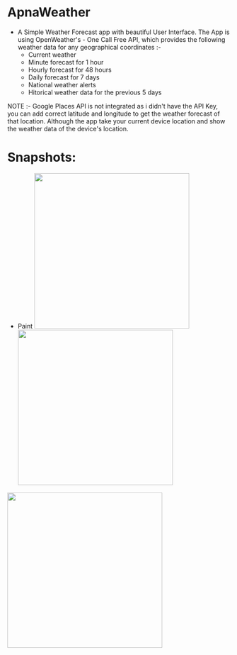 # ApnaWeather 
- A Simple Weather Forecast app with beautiful User Interface. The App is using OpenWeather's - One Call Free API, which provides the following weather data for any geographical 
coordinates :-
  * Current weather
  * Minute forecast for 1 hour
  * Hourly forecast for 48 hours
  * Daily forecast for 7 days
  * National weather alerts
  * Hitorical weather data for the previous 5 days


NOTE :- Google Places API is not integrated as i didn't have the API Key, you can add correct latitude and longitude to get the weather forecast of that location.
        Although the app take your current device location and show the weather data of the device's location.

# Snapshots:
  * Paint
<img src="https://user-images.githubusercontent.com/79134401/114410671-2e276e80-9bc9-11eb-9d7c-564b72ce4d0a.png" width=350>  <img src="https://user-images.githubusercontent.com/79134401/114410784-426b6b80-9bc9-11eb-81a9-9a5b277e986f.png" width=350> 
<img src="https://user-images.githubusercontent.com/79134401/118247870-50125a80-b4c1-11eb-890a-906c4f9f2c32.gif" width=350>





